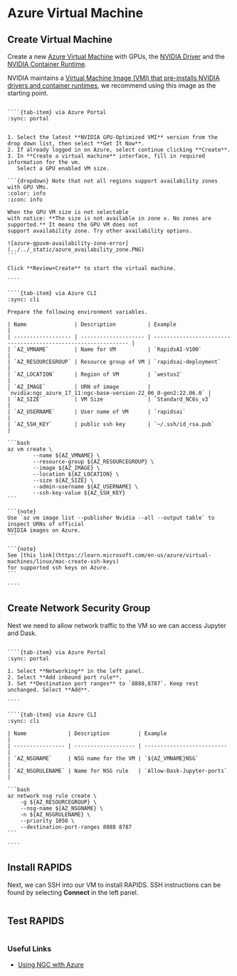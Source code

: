 # Azure Virtual Machine

## Create Virtual Machine

Create a new [Azure Virtual Machine](https://azure.microsoft.com/en-gb/products/virtual-machines/) with GPUs, the [NVIDIA Driver](https://www.nvidia.co.uk/Download/index.aspx) and the [NVIDIA Container Runtime](https://developer.nvidia.com/nvidia-container-runtime).

NVIDIA maintains a [Virtual Machine Image (VMI) that pre-installs NVIDIA drivers and container runtimes](https://azuremarketplace.microsoft.com/en-us/marketplace/apps/nvidia.ngc_azure_17_11?tab=Overview), we recommend using this image as the starting point.

`````{tab-set}

````{tab-item} via Azure Portal
:sync: portal


1. Select the latest **NVIDIA GPU-Optimized VMI** version from the drop down list, then select **Get It Now**.
2. If already logged in on Azure, select continue clicking **Create**.
3. In **Create a virtual machine** interface, fill in required information for the vm.
   Select a GPU enabled VM size.

```{dropdown} Note that not all regions support availability zones with GPU VMs.
:color: info
:icon: info

When the GPU VM size is not selectable
with notice: **The size is not available in zone x. No zones are supported.** It means the GPU VM does not
support availability zone. Try other availability options.

![azure-gpuvm-availability-zone-error](../../_static/azure_availability_zone.PNG)
```

Click **Review+Create** to start the virtual machine.

````

````{tab-item} via Azure CLI
:sync: cli

Prepare the following environment variables.

| Name               | Description          | Example                                                        |
| ------------------ | -------------------- | -------------------------------------------------------------- |
| `AZ_VMNAME`        | Name for VM          | `RapidsAI-V100`                                                |
| `AZ_RESOURCEGROUP` | Resource group of VM | `rapidsai-deployment`                                          |
| `AZ_LOCATION`      | Region of VM         | `westus2`                                                      |
| `AZ_IMAGE`         | URN of image         | `nvidia:ngc_azure_17_11:ngc-base-version-22_06_0-gen2:22.06.0` |
| `AZ_SIZE`          | VM Size              | `Standard_NC6s_v3`                                             |
| `AZ_USERNAME`      | User name of VM      | `rapidsai`                                                     |
| `AZ_SSH_KEY`       | public ssh key       | `~/.ssh/id_rsa.pub`                                            |

```bash
az vm create \
        --name ${AZ_VMNAME} \
        --resource-group ${AZ_RESOURCEGROUP} \
        --image ${AZ_IMAGE} \
        --location ${AZ_LOCATION} \
        --size ${AZ_SIZE} \
        --admin-username ${AZ_USERNAME} \
        --ssh-key-value ${AZ_SSH_KEY}
```

```{note}
Use `az vm image list --publisher Nvidia --all --output table` to inspect URNs of official
NVIDIA images on Azure.
```

```{note}
See [this link](https://learn.microsoft.com/en-us/azure/virtual-machines/linux/mac-create-ssh-keys)
for supported ssh keys on Azure.
```

````

`````

## Create Network Security Group

Next we need to allow network traffic to the VM so we can access Jupyter and Dask.

`````{tab-set}

````{tab-item} via Azure Portal
:sync: portal

1. Select **Networking** in the left panel.
2. Select **Add inbound port rule**.
3. Set **Destination port ranges** to `8888,8787`. Keep rest unchanged. Select **Add**.

````

````{tab-item} via Azure CLI
:sync: cli

| Name             | Description         | Example                    |
| ---------------- | ------------------- | -------------------------- |
| `AZ_NSGNAME`     | NSG name for the VM | `${AZ_VMNAME}NSG`          |
| `AZ_NSGRULENAME` | Name for NSG rule   | `Allow-Dask-Jupyter-ports` |

```bash
az network nsg rule create \
    -g ${AZ_RESOURCEGROUP} \
    --nsg-name ${AZ_NSGNAME} \
    -n ${AZ_NSGRULENAME} \
    --priority 1050 \
    --destination-port-ranges 8888 8787
```

````
`````

## Install RAPIDS

Next, we can SSH into our VM to install RAPIDS. SSH instructions can be found by selecting **Connect** in the left panel.

```{include} ../../_includes/install-rapids-with-docker.md

```

## Test RAPIDS

```{include} ../../_includes/test-rapids-docker-vm.md

```

### Useful Links

- [Using NGC with Azure](https://docs.nvidia.com/ngc/ngc-azure-setup-guide/index.html)

